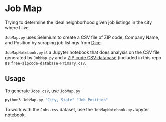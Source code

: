 # Job Map

Trying to determine the ideal neighborhood given job listings in the city where I live.

`JobMap.py` uses Selenium to create a CSV file of ZIP code, Company Name, and Position by scraping job listings from [Dice](http://www.dice.com/).

`JobMapNotebook.py` is a Jupyter notebook that does analysis on the CSV file generated by `JobMap.py` and a [ZIP code CSV database](http://federalgovernmentzipcodes.us/free-zipcode-database-Primary.csv) (included in this repo as `free-zipcode-database-Primary.csv`.

## Usage

To generate `Jobs.csv`, use `JobMap.py`
```sh
python3 JobMap.py "City, State" "Job Position"
```

To work with the `Jobs.csv` dataset, use the `JobMapNotebook.py` Jupyter notebook.